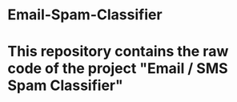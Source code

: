 # Email-Spam-Classifier
# This repository contains the raw code of the project "Email / SMS Spam Classifier"
